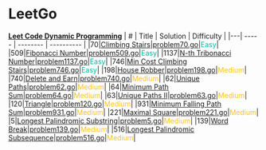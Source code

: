# LeetGo

**[Leet Code Dynamic Programming](https://leetcode.com/studyplan/dynamic-programming/)**
| # | Title | Solution | Difficulty |
|---| ----- | -------- | ---------- |
|70|[Climbing Stairs](https://leetcode.com/problems/climbing-stairs/?envType=study-plan-v2&envId=dynamic-programming)|[problem70.go](./problems/problem70.go)|<span style="color:rgb(0 184 163);">Easy</span>|
|509|[Fibonacci Number](https://leetcode.com/problems/fibonacci-number/?envType=study-plan-v2&envId=dynamic-programming)|[problem509.go](./problems/problem509.go)|<span style="color:rgb(0 184 163);">Easy</span>|
|1137|[N-th Tribonacci Number](https://leetcode.com/problems/n-th-tribonacci-number/?envType=study-plan-v2&envId=dynamic-programming)|[problem1137.go](./problems/problem1137.go)|<span style="color:rgb(0 184 163);">Easy</span>|
|746|[Min Cost Climbing Stairs](https://leetcode.com/problems/min-cost-climbing-stairs/?envType=study-plan-v2&envId=dynamic-programming)|[problem746.go](./problems/problem746.go)|<span style="color:rgb(0 184 163);">Easy</span>|
|198|[House Robber](https://leetcode.com/problems/house-robber/?envType=study-plan-v2&envId=dynamic-programming)|[problem198.go](./problems/problem198.go)|<span style="color:rgb(255 192 30);">Medium</span>|
|740|[Delete and Earn](https://leetcode.com/problems/delete-and-earn/?envType=study-plan-v2&envId=dynamic-programming)|[problem740.go](./problems/problem740.go)|<span style="color:rgb(255 192 30);">Medium</span>|
|62|[Unique Paths](https://leetcode.com/problems/unique-paths/?envType=study-plan-v2&envId=dynamic-programming)|[problem62.go](./problems/problem62.go)|<span style="color:rgb(255 192 30);">Medium</span>|
|64|[Minimum Path Sum](https://leetcode.com/problems/minimum-path-sum/?envType=study-plan-v2&envId=dynamic-programming)|[problem64.go](./problems/problem64.go)|<span style="color:rgb(255 192 30);">Medium</span>|
|63|[Unique Paths II](https://leetcode.com/problems/unique-paths-ii/?envType=study-plan-v2&envId=dynamic-programming)|[problem63.go](./problems/problem63.go)|<span style="color:rgb(255 192 30);">Medium</span>|
|120|[Triangle](https://leetcode.com/problems/triangle/?envType=study-plan-v2&envId=dynamic-programming)|[problem120.go](./problems/problem120.go)|<span style="color:rgb(255 192 30);">Medium</span>|
|931|[Minimum Falling Path Sum](https://leetcode.com/problems/minimum-falling-path-sum/?envType=study-plan-v2&envId=dynamic-programming)|[problem931.go](./problems/problem931.go)|<span style="color:rgb(255 192 30);">Medium</span>|
|221|[Maximal Square](https://leetcode.com/problems/maximal-square/?envType=study-plan-v2&envId=dynamic-programming)|[problem221.go](./problems/problem221.go)|<span style="color:rgb(255 192 30);">Medium</span>|
|5|[Longest Palindromic Substring](https://leetcode.com/problems/longest-palindromic-substring/?envType=study-plan-v2&envId=dynamic-programming)|[problem5.go](./problems/problem5.go)|<span style="color:rgb(255 192 30);">Medium</span>|
|139|[Word Break](https://leetcode.com/problems/word-break/?envType=study-plan-v2&envId=dynamic-programming)|[problem139.go](./problems/problem139.go)|<span style="color:rgb(255 192 30);">Medium</span>|
|516|[Longest Palindromic Subsequence](https://leetcode.com/problems/longest-palindromic-subsequence/description/?envType=study-plan-v2&envId=dynamic-programming)|[problem516.go](./problems/problem516.go)|<span style="color:rgb(255 192 30);">Medium</span>|
